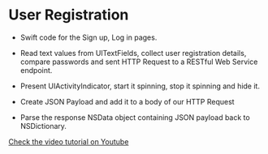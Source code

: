 # User Registration

- Swift code for the Sign up, Log in pages. 
- Read text values from UITextFields, collect user registration details, 
compare passwords and sent HTTP Request to a RESTful Web Service endpoint. 

- Present UIActivityIndicator, start it spinning, stop it spinning and hide it. 
- Create JSON Payload and add it to a body of our HTTP Request 
- Parse the response NSData object containing JSON payload back to NSDictionary.

 
[Check the video tutorial on Youtube](https://www.youtube.com/playlist?list=PLdW9lrB9HDw3bMSHtNZNt1Qb9XTMmQzLU)
